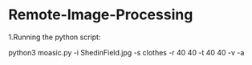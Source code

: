 # Remote-Image-Processing

1.Running the python script:
  
  python3 moasic.py -i ShedinField.jpg -s clothes -r 40 40 -t 40 40 -v -a
